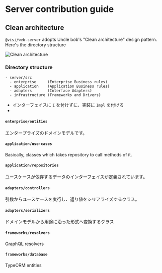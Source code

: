 # Server contribution guide
## Clean architecture
`@visi/web-server` adopts Uncle bob's "Clean architecture" design pattern. Here's the directory structure

![Clean architecture](https://blog.cleancoder.com/uncle-bob/images/2012-08-13-the-clean-architecture/CleanArchitecture.jpg)

### Directory structure
```
- server/src
  - enterprise     (Enterprise Business rules)
  - application    (Application Business rules)
  - adapters       (Interface Adapters)
  - infrastructure (Frameworks and Drivers)
```

- インターフェイスに `I` を付けずに、実装に `Impl` を付ける
-

#### `enterprise/entities`
エンタープライズのドメインモデルです。

#### `application/use-cases`
Basically, classes which takes repository to call methods of it.

#### `application/repositories`
ユースケースが依存するデータのインターフェイスが定義されています。

#### `adapters/controllers`
引数からユースケースを実行し、返り値をシリアライズするクラス。

#### `adapters/serializers`
ドメインモデルから用途に沿った形式へ変換するクラス

#### `frameworks/resolvers`
GraphQL resolvers

#### `frameworks/database`
TypeORM entities


